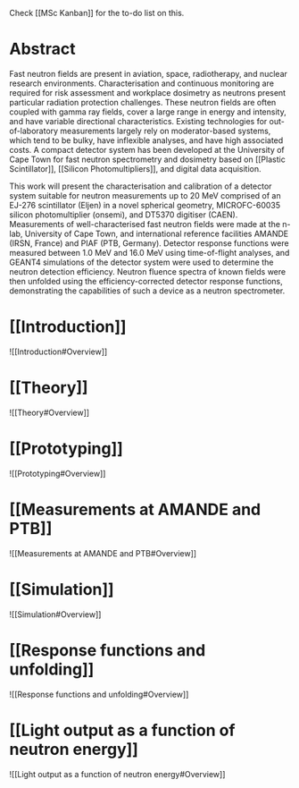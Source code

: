 Check [[MSc Kanban]] for the to-do list on this.


# Abstract

Fast neutron fields are present in aviation, space, radiotherapy, and nuclear research environments. Characterisation and continuous monitoring are required for risk assessment and workplace dosimetry as neutrons present particular radiation protection challenges. These neutron fields are often coupled with gamma ray fields, cover a large range in energy and intensity, and have variable directional characteristics. Existing technologies for out-of-laboratory measurements largely rely on moderator-based systems, which tend to be bulky, have inflexible analyses, and have high associated costs. A compact detector system has been developed at the University of Cape Town for fast neutron spectrometry and dosimetry based on [[Plastic Scintillator]], [[Silicon Photomultipliers]], and digital data acquisition.

This work will present the characterisation and calibration of a detector system suitable for neutron measurements up to 20 MeV comprised of an EJ-276 scintillator (Eljen) in a novel spherical geometry, MICROFC-60035 silicon photomultiplier (onsemi), and DT5370 digitiser (CAEN). Measurements of well-characterised fast neutron fields were made at the n-lab, University of Cape Town, and international reference facilities AMANDE (IRSN, France) and PIAF (PTB, Germany). Detector response functions were measured between 1.0 MeV and 16.0 MeV using time-of-flight analyses, and GEANT4 simulations of the detector system were used to determine the neutron detection efficiency. Neutron fluence spectra of known fields were then unfolded using the efficiency-corrected detector response functions, demonstrating the capabilities of such a device as a neutron spectrometer.



# [[Introduction]]

![[Introduction#Overview]] 



# [[Theory]]
![[Theory#Overview]]


# [[Prototyping]]
![[Prototyping#Overview]]


# [[Measurements at AMANDE and PTB]]
![[Measurements at AMANDE and PTB#Overview]]



# [[Simulation]]
![[Simulation#Overview]]



# [[Response functions and unfolding]]
![[Response functions and unfolding#Overview]]


# [[Light output as a function of neutron energy]]
![[Light output as a function of neutron energy#Overview]]